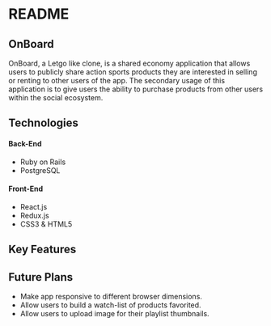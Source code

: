 # README

## OnBoard

OnBoard, a Letgo like clone, is a shared economy application that allows users to publicly share action sports products they are interested in selling or renting to other users of the app. The secondary usage of this application is to give users the ability to purchase products from other users within the social ecosystem.

## Technologies
#### Back-End
  * Ruby on Rails
  * PostgreSQL

#### Front-End
  * React.js
  * Redux.js
  * CSS3 & HTML5

## Key Features

## Future Plans
* Make app responsive to different browser dimensions.
* Allow users to build a watch-list of products favorited.
* Allow users to upload image for their playlist thumbnails.
